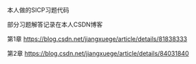 本人做的SICP习题代码

部分习题解答记录在本人CSDN博客

第1章 https://blog.csdn.net/jiangxuege/article/details/81838333

第2章 https://blog.csdn.net/jiangxuege/article/details/84031840
